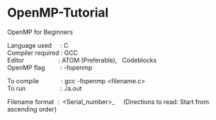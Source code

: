 # OpenMP-Tutorial
OpenMP for Beginners 

Language used  &nbsp;  &nbsp; : C <br />
Compiler required : GCC <br />
Editor &nbsp; &nbsp; &nbsp; &nbsp; &nbsp;  &nbsp;  &nbsp;  &nbsp;  &nbsp;   &nbsp;: ATOM (Preferable), &nbsp; Codeblocks <br />
OpenMP flag &nbsp;  &nbsp;  &nbsp;  &nbsp;  : -fopenmp <br />

To compile &nbsp;  &nbsp; &nbsp;  &nbsp;  &nbsp;  &nbsp; : gcc -fopenmp <filename.c> <br />
To run &nbsp;  &nbsp; &nbsp;  &nbsp;  &nbsp;  &nbsp;  &nbsp; &nbsp; &nbsp; &nbsp;: ./a.out <br />

Filename format&nbsp;  :&nbsp;  <Serial_number>_<Filename> &nbsp;  &nbsp;  (Directions to read: Start from ascending order)  
  
